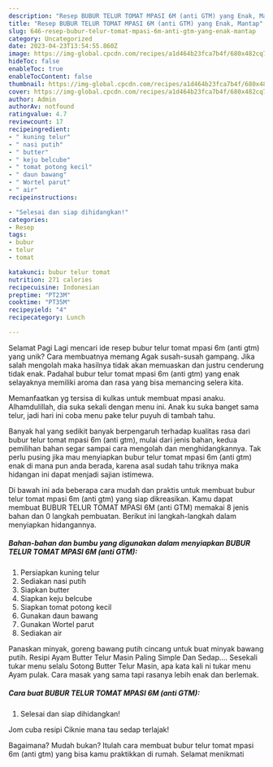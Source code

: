 ```yaml
---
description: "Resep BUBUR TELUR TOMAT MPASI 6M (anti GTM) yang Enak, Mantap"
title: "Resep BUBUR TELUR TOMAT MPASI 6M (anti GTM) yang Enak, Mantap"
slug: 646-resep-bubur-telur-tomat-mpasi-6m-anti-gtm-yang-enak-mantap
category: Uncategorized
date: 2023-04-23T13:54:55.860Z
image: https://img-global.cpcdn.com/recipes/a1d464b23fca7b4f/680x482cq70/bubur-telur-tomat-mpasi-6m-anti-gtm-foto-resep-utama.jpg
hideToc: false
enableToc: true
enableTocContent: false
thumbnail: https://img-global.cpcdn.com/recipes/a1d464b23fca7b4f/680x482cq70/bubur-telur-tomat-mpasi-6m-anti-gtm-foto-resep-utama.jpg
cover: https://img-global.cpcdn.com/recipes/a1d464b23fca7b4f/680x482cq70/bubur-telur-tomat-mpasi-6m-anti-gtm-foto-resep-utama.jpg
author: Admin
authorAv: notfound
ratingvalue: 4.7
reviewcount: 17
recipeingredient:
- " kuning telur"
- " nasi putih"
- " butter"
- " keju belcube"
- " tomat potong kecil"
- " daun bawang"
- " Wortel parut"
- " air"
recipeinstructions:

- "Selesai dan siap dihidangkan!"
categories:
- Resep
tags:
- bubur
- telur
- tomat

katakunci: bubur telur tomat 
nutrition: 271 calories
recipecuisine: Indonesian
preptime: "PT23M"
cooktime: "PT35M"
recipeyield: "4"
recipecategory: Lunch

---
```



Selamat Pagi Lagi mencari ide resep bubur telur tomat mpasi 6m (anti gtm) yang unik? Cara membuatnya memang Agak susah-susah gampang. Jika salah mengolah maka hasilnya tidak akan memuaskan dan justru cenderung tidak enak. Padahal bubur telur tomat mpasi 6m (anti gtm) yang enak selayaknya memiliki aroma dan rasa yang bisa memancing selera kita.


Memanfaatkan yg tersisa di kulkas untuk membuat mpasi anaku. Alhamdulillah, dia suka sekali dengan menu ini. Anak ku suka banget sama telur, jadi hari ini coba menu pake telur puyuh di tambah tahu.

Banyak hal yang sedikit banyak berpengaruh terhadap kualitas rasa dari bubur telur tomat mpasi 6m (anti gtm), mulai dari jenis bahan, kedua pemilihan bahan segar sampai cara mengolah dan menghidangkannya. Tak perlu pusing jika mau menyiapkan bubur telur tomat mpasi 6m (anti gtm) enak di mana pun anda berada, karena asal sudah tahu triknya maka hidangan ini dapat menjadi sajian istimewa.


Di bawah ini ada beberapa cara mudah dan praktis untuk membuat bubur telur tomat mpasi 6m (anti gtm) yang siap dikreasikan. Kamu dapat membuat BUBUR TELUR TOMAT MPASI 6M (anti GTM) memakai 8 jenis bahan dan 0 langkah pembuatan. Berikut ini langkah-langkah dalam menyiapkan hidangannya.

<!--inarticleads1-->

##### Bahan-bahan dan bumbu yang digunakan dalam menyiapkan BUBUR TELUR TOMAT MPASI 6M (anti GTM):

1. Persiapkan  kuning telur
1. Sediakan  nasi putih
1. Siapkan  butter
1. Siapkan  keju belcube
1. Siapkan  tomat potong kecil
1. Gunakan  daun bawang
1. Gunakan  Wortel parut
1. Sediakan  air


Panaskan minyak, goreng bawang putih cincang untuk buat minyak bawang putih. Resipi Ayam Butter Telur Masin Paling Simple Dan Sedap…. Sesekali tukar menu selalu Sotong Butter Telur Masin, apa kata kali ni tukar menu Ayam pulak. Cara masak yang sama tapi rasanya lebih enak dan berlemak. 

<!--inarticleads2-->

##### Cara buat BUBUR TELUR TOMAT MPASI 6M (anti GTM):


1. Selesai dan siap dihidangkan!

Jom cuba resipi Ciknie mana tau sedap terlajak! 

Bagaimana? Mudah bukan? Itulah cara membuat bubur telur tomat mpasi 6m (anti gtm) yang bisa kamu praktikkan di rumah. Selamat menikmati
